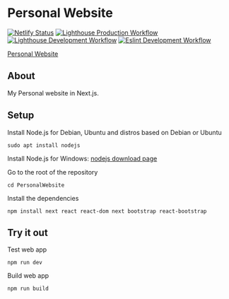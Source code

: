 # Personal Website
[![Netlify Status](https://api.netlify.com/api/v1/badges/41b5fc05-d7f2-45da-ab68-9f3909193ee5/deploy-status)](https://app.netlify.com/sites/salmaansaeed/deploys)
[![Lighthouse Production Workflow](https://github.com/sagedemage/PersonalWebsite/actions/workflows/lighthouse-prod.yml/badge.svg)](https://github.com/sagedemage/PersonalWebsite/actions/workflows/lighthouse-prod.yml)
[![Lighthouse Development Workflow](https://github.com/sagedemage/PersonalWebsite/actions/workflows/lighthouse-dev.yml/badge.svg)](https://github.com/sagedemage/PersonalWebsite/actions/workflows/lighthouse-dev.yml)
[![Eslint Development Workflow](https://github.com/sagedemage/PersonalWebsite/actions/workflows/eslint.yml/badge.svg)](https://github.com/sagedemage/PersonalWebsite/actions/workflows/eslint.yml)

[Personal Website](https://salmaansaeed.netlify.app/)

## About
My Personal website in Next.js.

## Setup

Install Node.js for Debian, Ubuntu and distros based on Debian or Ubuntu
```
sudo apt install nodejs
```

Install Node.js for Windows: [nodejs download page](https://nodejs.org/en/download/)

Go to the root of the repository
```
cd PersonalWebsite
```

Install the dependencies
```
npm install next react react-dom next bootstrap react-bootstrap
```

## Try it out
Test web app
```
npm run dev
```

Build web app
```
npm run build
```

